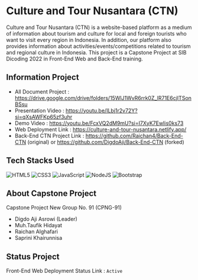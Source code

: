 # Culture and Tour Nusantara (CTN)

Culture and Tour Nusantara (CTN) is a website-based platform as a medium of information about tourism and culture for local and foreign tourists who want to visit every region in Indonesia. In addition, our platform also provides information about activities/events/competitions related to tourism and regional culture in Indonesia. This project is a Capstone Project at SIB Dicoding 2022 in Front-End Web and Back-End training.

## Information Project

- All Document Project          : https://drive.google.com/drive/folders/15WlJ1WvR6rrk0Z_lR71E6cjITSonBSsu
- Presentation Video            : https://youtu.be/ILbj1r2v72Y?si=qXsAWFKp65zf3uhr
- Demo Video                    : https://youtu.be/FcxVQ2dM9mU?si=I7XyK7EwIis0ks73
- Web Deployment Link           : https://culture-and-tour-nusantara.netlify.app/
- Back-End CTN Project Link     : https://github.com/Raichan4/Back-End-CTN (original) or https://github.com/DigdoAji/Back-End-CTN (forked)

## Tech Stacks Used

![HTML5](https://img.shields.io/badge/html5-%23E34F26.svg?style=for-the-badge&logo=html5&logoColor=white)
![CSS3](https://img.shields.io/badge/css3-%231572B6.svg?style=for-the-badge&logo=css3&logoColor=white)
![JavaScript](https://img.shields.io/badge/javascript-%23323330.svg?style=for-the-badge&logo=javascript&logoColor=%23F7DF1E)
![NodeJS](https://img.shields.io/badge/NodeJS-43853D?style=for-the-badge&logo=node.js&logoColor=white)
![Bootstrap](https://img.shields.io/badge/bootstrap-%23563D7C.svg?style=for-the-badge&logo=bootstrap&logoColor=white)

## About Capstone Project

Capstone Project New Group No. 91 (CPNG-91) 
- Digdo Aji Asrowi (Leader) 
- Muh.Taufik Hidayat 
- Raichan Alghafari 
- Saprini Khairunnisa

## Status Project

Front-End Web Deployment Status Link : `Active`
